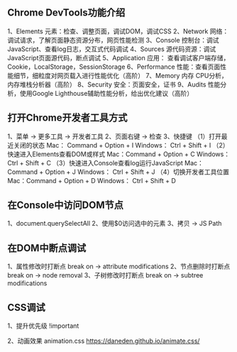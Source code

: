 ## Chrome DevTools功能介绍
1、Elements 元素：检查、调整页面，调试DOM，调试CSS
2、Network 网络： 调试请求，了解页面静态资源分布，网页性能检测
3、Console 控制台：调试JavaScript、查看log日志，交互式代码调试
4、Sources 源代码资源：调试JavaScript页面源代码，断点调试
5、Application  应用： 查看调试客户端存储，Cookie，LocalStorage，SessionStorage
6、Performance 性能：查看页面性能细节，细粒度对网页载入进行性能优化（高阶）
7、Memory 内存 CPU分析，内存堆栈分析器（高阶）
8、Security 安全：页面安全，证书
9、Audits 性能分析，使用Google Lighthouse辅助性能分析，给出优化建议（高阶）

## 打开Chrome开发者工具方式
1、菜单 -> 更多工具 -> 开发者工具
2、页面右键 -> 检查
3、快捷键 
（1）打开最近关闭的状态 
Mac： Command + Option + I
Windows： Ctrl + Shift + I
（2）快速进入Elements查看DOM或样式
Mac：Command + Option + C
Windows： Ctrl + Shift + C
（3）快速进入Console查看log运行JavaScript
Mac：Command + Option + J
Windows： Ctrl + Shift + J
（4）切换开发者工具位置
Mac：Command + Option + D
Windows： Ctrl + Shift + D

## 在Console中访问DOM节点
1、document.querySelectAll
2、使用$0访问选中的元素
3、拷贝 -> JS Path

## 在DOM中断点调试
1、属性修改时打断点 break on -> attribute modifications
2、节点删除时打断点 break on -> node removal
3、子树修改时打断点 break on -> subtree modifications

## CSS调试
1、提升优先级
!important

2、动画效果
animation.css
https://daneden.github.io/animate.css/